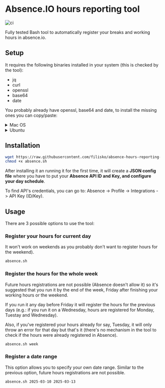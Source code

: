 # Absence.IO hours reporting tool

![ci](https://github.com/filisko/absence-hours-reporting-bash/actions/workflows/main.yml/badge.svg)

Fully tested Bash tool to automatically register your breaks and working hours in absence.io.

## Setup

It requires the following binaries installed in your system (this is checked by the tool):
- jq
- curl
- openssl
- base64
- date

You probably already have openssl, base64 and date, to install the missing ones you can copy/paste:

<details>
<summary>Mac OS</summary>
  
```sh
brew install jq curl
```

</details>

<details>
<summary>Ubuntu</summary>
  
```sh
sudo apt-get install -y jq curl
```

</details>

## Installation

```sh
wget https://raw.githubusercontent.com/filisko/absence-hours-reporting-bash/refs/heads/main/src/absence.sh
chmod +x absence.sh
```

After installing it an running it for the first time, it will create a **JSON config file** where you have to put your **Absence API ID and Key, and configure your day schedule**.

To find API's credentials, you can go to: Absence -> Profile -> Integrations -> API Key (ID/Key).

## Usage

There are 3 possible options to use the tool:

### Register your hours for current day

It won't work on weekends as you probably don't want to register hours for the weekend).

```sh
absence.sh
```

### Register the hours for the whole week

Future hours registrations are not possible (Absence doesn't allow it) so it's suggested that you run it by the end of the week, Friday after finishing your working hours or the weekend.

If you run it any day before Friday it will register the hours for the previous days (e.g.: if you run it on a Wednesday, hours are registered for Monday, Tuestay and Wednesday).

Also, if you've registered your hours already for say, Tuesday, it will only throw an error for that day but that's it (there's no mechanism in the tool to check if the hours were already registered in Absence). 

```sh
absence.sh week
```

### Register a date range

This option allows you to specify your own date range. Similar to the previous option, future hours registrations are not possible.

```sh
absence.sh 2025-03-10 2025-03-13
```
